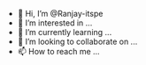 - 👋 Hi, I’m @Ranjay-itspe
- 👀 I’m interested in ...
- 🌱 I’m currently learning ...
- 💞️ I’m looking to collaborate on ...
- 📫 How to reach me ...

<!---
Ranjay-itspe/Ranjay-itspe is a ✨ special ✨ repository because its `README.md` (this file) appears on your GitHub profile.
You can click the Preview link to take a look at your changes.
--->

